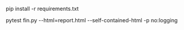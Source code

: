 pip install -r requirements.txt

pytest fin.py --html=report.html --self-contained-html -p no:logging
